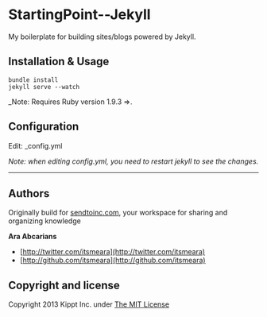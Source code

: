 # StartingPoint--Jekyll
My boilerplate for building sites/blogs powered by Jekyll.

## Installation & Usage
    bundle install
    jekyll serve --watch

_Note: Requires Ruby version 1.9.3 =>.   
    
## Configuration
Edit: _config.yml

_Note: when editing _config.yml, you need to restart jekyll to see the changes.__

    
-----


## Authors

Originally build for [sendtoinc.com](https://sendtoinc.com), your workspace for sharing and organizing knowledge

**Ara Abcarians**

+ [http://twitter.com/itsmeara](http://twitter.com/itsmeara)
+ [http://github.com/itsmeara](http://github.com/itsmeara)


## Copyright and license

Copyright 2013 Kippt Inc. under [The MIT License ](LICENSE)
